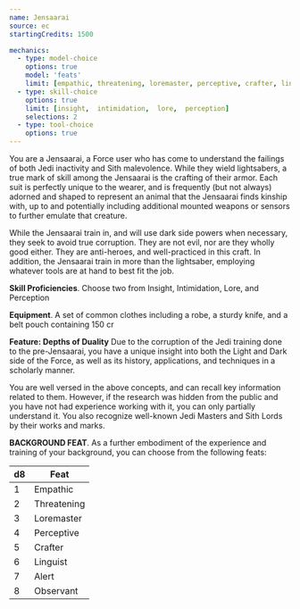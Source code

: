 ```yaml
---
name: Jensaarai
source: ec
startingCredits: 1500

mechanics:
  - type: model-choice
    options: true
    model: 'feats'
    limit: [empathic, threatening, loremaster, perceptive, crafter, linguist, alert, observant]
  - type: skill-choice
    options: true
    limit: [insight,  intimidation,  lore,  perception]
    selections: 2
  - type: tool-choice
    options: true
---
```

You are a Jensaarai, a Force user who has come to understand the failings of both Jedi inactivity and Sith malevolence. While they wield lightsabers, a true mark of skill among the Jensaarai is the crafting of their armor. Each suit is perfectly unique to the wearer, and is frequently (but not always) adorned and shaped to represent an animal that the Jensaarai finds kinship with, up to and potentially including additional mounted weapons or sensors to further emulate that creature.

While the Jensaarai train in, and will use dark side powers when necessary, they seek to avoid true corruption. They are not evil, nor are they wholly good either. They are anti-heroes, and well-practiced in this craft. In addition, the Jensaarai train in more than the lightsaber, employing whatever tools are at hand to best fit the job.

__Skill Proficiencies__. Choose two from Insight, Intimidation, Lore, and Perception

__Equipment__. A set of common clothes including a robe, a sturdy knife, and a belt pouch containing 150 cr

__Feature: Depths of Duality__
Due to the corruption of the Jedi training done to the pre-Jensaarai, you have a unique insight into both the Light and Dark side of the Force, as well as its history, applications, and techniques in a scholarly manner.

You are well versed in the above concepts, and can recall key information related to them. However, if the research was hidden from the public and you have not had experience working with it, you can only partially understand it. You also recognize well-known Jedi Masters and Sith Lords by their works and marks.


__BACKGROUND FEAT__. As a further embodiment of the experience and training of your background, you can choose from the following feats:

d8 | Feat
--- | ---
1	|	Empathic
2	|	Threatening
3	|	Loremaster
4	|	Perceptive
5	|	Crafter
6	|	Linguist
7	|	Alert
8	|	Observant
<div class="hr"></div>
